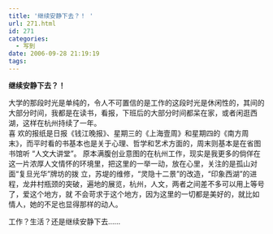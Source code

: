 ```yaml
---
title: '继续安静下去？！ '
url: 271.html
id: 271
categories:
  - 写到
date: 2006-09-28 21:19:19
tags:
---
```


**继续安静下去？！**

  
大学的那段时光是单纯的，令人不可置信的是工作的这段时光是休闲性的，其间的大部分时间，我都是在读书，看报，下班后的大部分时间都呆在家，或者闲逛西湖，这样在杭州持续了一年。  
喜 欢的报纸是日报《钱江晚报》、星期三的《上海壹周》和星期四的《南方周末》，而平时看的书基本也是关于心理、哲学和艺术方面的，周末则基本是在省图书馆听 “人文大讲堂”。 原本满腹创业意图的在杭州工作，现实是我更多的倘佯在这一片浓厚人文情怀的环境里，把这里的一举一动，放在心里，关注的是孤山对面“复旦光华”牌坊的拨 立，苏堤的维修，“灵隐十二景”的改造，“印象西湖”的进程，龙井村瓶颈的突破，遍地的展览，杭州，人文，两者之间差不多可以用上等号了，爱这个地方，就 不会苛求于这个地方，因为这里的一切都是美好的，就比如情人，她的不足也显得那样的动人。  
  
工作？生活？还是继续安静下去……